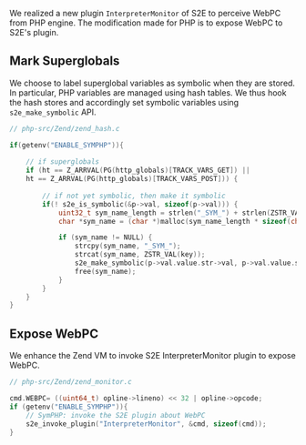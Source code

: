 We realized a new plugin `InterpreterMonitor` of S2E to perceive WebPC from PHP engine.
The modification made for PHP is to expose WebPC to S2E's plugin.

## Mark Superglobals
We choose to label superglobal variables as symbolic when they are stored.
In particular, PHP variables are managed using hash tables.
We thus hook the hash stores and accordingly set symbolic variables using `s2e_make_symbolic` API.
```c
// php-src/Zend/zend_hash.c

if(getenv("ENABLE_SYMPHP")){
    
    // if superglobals
    if (ht == Z_ARRVAL(PG(http_globals)[TRACK_VARS_GET]) || 
    ht == Z_ARRVAL(PG(http_globals)[TRACK_VARS_POST])) {
        
        // if not yet symbolic, then make it symbolic
        if(! s2e_is_symbolic(&p->val, sizeof(p->val))) {
            uint32_t sym_name_length = strlen("_SYM_") + strlen(ZSTR_VAL(key)) + 1;
            char *sym_name = (char *)malloc(sym_name_length * sizeof(char));

            if (sym_name != NULL) {
                strcpy(sym_name, "_SYM_");
                strcat(sym_name, ZSTR_VAL(key));
                s2e_make_symbolic(p->val.value.str->val, p->val.value.str->len, sym_name);
                free(sym_name);
            }
        }
    }
}
```

## Expose WebPC
We enhance the Zend VM to invoke S2E InterpreterMonitor plugin to expose WebPC.

```c
// php-src/Zend/zend_monitor.c

cmd.WEBPC= ((uint64_t) opline->lineno) << 32 | opline->opcode;
if (getenv("ENABLE_SYMPHP")){
    // SymPHP: invoke the S2E plugin about WebPC
    s2e_invoke_plugin("InterpreterMonitor", &cmd, sizeof(cmd));
}
```